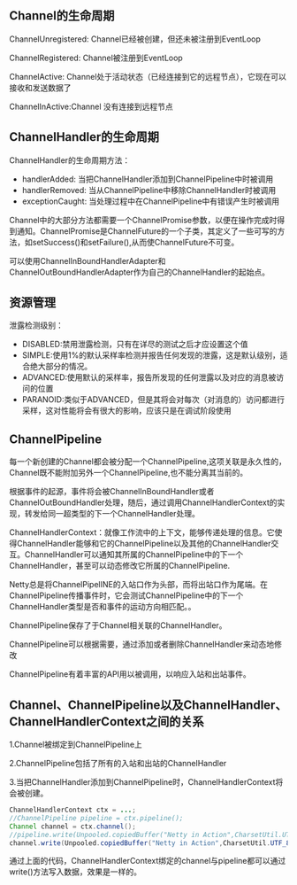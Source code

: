 ##  Channel的生命周期
ChannelUnregistered: Channel已经被创建，但还未被注册到EventLoop

ChannelRegistered: Channel被注册到EventLoop

ChannelActive: Channel处于活动状态（已经连接到它的远程节点），它现在可以接收和发送数据了

ChannelInActive:Channel 没有连接到远程节点

## ChannelHandler的生命周期
ChannelHandler的生命周期方法：
- handlerAdded: 当把ChannelHandler添加到ChannelPipeline中时被调用
- handlerRemoved: 当从ChannelPipeline中移除ChannelHandler时被调用
- exceptionCaught: 当处理过程中在ChannelPipeline中有错误产生时被调用

Channel中的大部分方法都需要一个ChannelPromise参数，以便在操作完成时得到通知。ChannelPromise是ChannelFuture的一个子类，其定义了一些可写的方法，如setSuccess()和setFailure(),从而使ChannelFuture不可变。

可以使用ChannelInBoundHandlerAdapter和ChannelOutBoundHandlerAdapter作为自己的ChannelHandler的起始点。

## 资源管理
泄露检测级别：
- DISABLED:禁用泄露检测，只有在详尽的测试之后才应设置这个值
- SIMPLE:使用1%的默认采样率检测并报告任何发现的泄露，这是默认级别，适合绝大部分的情况。
- ADVANCED:使用默认的采样率，报告所发现的任何泄露以及对应的消息被访问的位置
- PARANOID:类似于ADVANCED，但是其将会对每次（对消息的）访问都进行采样，这对性能将会有很大的影响，应该只是在调试阶段使用

## ChannelPipeline
每一个新创建的Channel都会被分配一个ChannelPipeline,这项关联是永久性的，Channel既不能附加另外一个ChannelPipeline,也不能分离其当前的。

根据事件的起源，事件将会被ChannelInBoundHandler或者ChannelOutBoundHandler处理，随后，通过调用ChannelHandlerContext的实现，转发给同一超类型的下一个ChannelHandler处理。

ChannelHandlerContext：就像工作流中的上下文，能够传递处理的信息。它使得ChannelHandler能够和它的ChannelPipeline以及其他的ChannelHandler交互。ChannelHandler可以通知其所属的ChannelPipeline中的下一个ChannelHandler，甚至可以动态修改它所属的ChannelPipeline.

Netty总是将ChannelPipelINE的入站口作为头部，而将出站口作为尾端。在ChannelPipeline传播事件时，它会测试ChannelPipeline中的下一个ChannelHandler类型是否和事件的运动方向相匹配。。

ChannelPipeline保存了于Channel相关联的ChannelHandler。

ChannelPipeline可以根据需要，通过添加或者删除ChannelHandler来动态地修改

ChannelPipeline有着丰富的API用以被调用，以响应入站和出站事件。

## Channel、ChannelPipeline以及ChannelHandler、ChannelHandlerContext之间的关系
1.Channel被绑定到ChannelPipeline上

2.ChannelPipeline包括了所有的入站和出站的ChannelHandler

3.当把ChannelHandler添加到ChannelPipeline时，ChannelHandlerContext将会被创建。

```java
ChannelHandlerContext ctx = ...;
//ChannelPipeline pipeline = ctx.pipeline(); 
Channel channel = ctx.channel();
//pipeline.write(Unpooled.copiedBuffer("Netty in Action",CharsetUtil.UTF_8)); 
channel.write(Unpooled.copiedBuffer("Netty in Action",CharsetUtil.UTF_8));
```
通过上面的代码，ChannelHandlerContext绑定的channel与pipeline都可以通过write()方法写入数据，效果是一样的。
